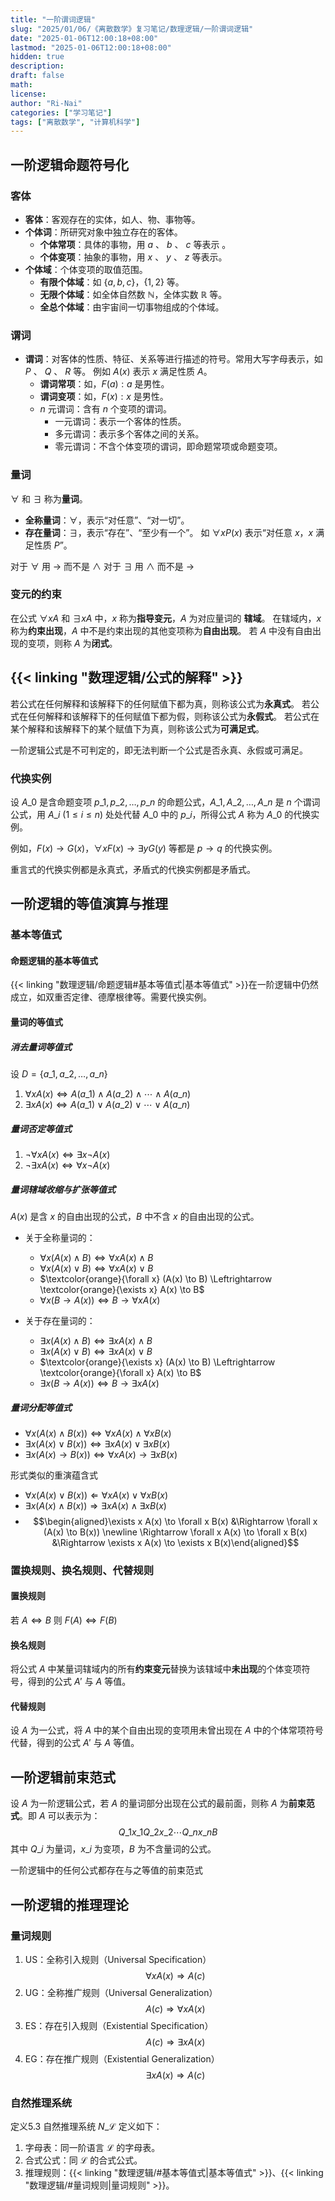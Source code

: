 ```yaml
---
title: "一阶谓词逻辑"
slug: "2025/01/06/《离散数学》复习笔记/数理逻辑/一阶谓词逻辑"
date: "2025-01-06T12:00:18+08:00"
lastmod: "2025-01-06T12:00:18+08:00"
hidden: true
description:
draft: false
math:
license:
author: "Ri-Nai"
categories: ["学习笔记"]
tags: ["离散数学", "计算机科学"]
---
```

## 一阶逻辑命题符号化
### 客体
- **客体**：客观存在的实体，如人、物、事物等。
- **个体词**：所研究对象中独立存在的客体。
    - **个体常项**：具体的事物，用 $a$ 、 $b$ 、 $c$ 等表示 。
    - **个体变项**：抽象的事物，用 $x$ 、 $y$ 、 $z$ 等表示。
- **个体域**：个体变项的取值范围。
    - **有限个体域**：如 $\lbrace a,b,c \rbrace$，$\lbrace 1, 2 \rbrace$ 等。
    - **无限个体域**：如全体自然数 $\mathbb{N}$，全体实数 $\mathbb{R}$ 等。
    - **全总个体域**：由宇宙间一切事物组成的个体域。

### 谓词
- **谓词**：对客体的性质、特征、关系等进行描述的符号。常用大写字母表示，如 $P$ 、 $Q$ 、 $R$ 等。
例如 $A(x)$ 表示 $x$ 满足性质 $A$。
    - **谓词常项**：如，$F(a):a$ 是男性。
    - **谓词变项**：如，$F(x):x$ 是男性。
    - $n$ 元谓词：含有 $n$ 个变项的谓词。 
        - 一元谓词：表示一个客体的性质。
        - 多元谓词：表示多个客体之间的关系。
        - 零元谓词：不含个体变项的谓词，即命题常项或命题变项。

### 量词
$\forall$ 和 $\exists$ 称为**量词**。
- **全称量词**：$\forall$，表示“对任意”、“对一切”。
- **存在量词**：$\exists$，表示“存在”、“至少有一个”。
如 $\forall x P(x)$ 表示“对任意 $x$，$x$ 满足性质 $P$”。

对于 $\forall$ 用 $\to$ 而不是 $\land$
对于 $\exists$ 用 $\land$ 而不是 $\to$

### 变元的约束
在公式 $\forall x A$ 和 $\exists x A$ 中，$x$ 称为**指导变元**，$A$ 为对应量词的 **辖域**。
在辖域内，$x$ 称为**约束出现**，$A$ 中不是约束出现的其他变项称为**自由出现**。
若 $A$ 中没有自由出现的变项，则称 $A$ 为**闭式**。

## {{< linking "数理逻辑/公式的解释" >}}

若公式在任何解释和该解释下的任何赋值下都为真，则称该公式为**永真式**。
若公式在任何解释和该解释下的任何赋值下都为假，则称该公式为**永假式**。
若公式在某个解释和该解释下的某个赋值下为真，则称该公式为**可满足式**。

一阶逻辑公式是不可判定的，即无法判断一个公式是否永真、永假或可满足。


### 代换实例
设 $A\_0$ 是含命题变项 $p\_1, p\_2, \ldots, p\_n$ 的命题公式，$A\_1, A\_2, \ldots, A\_n$ 是 $n$ 个谓词公式，用 $A\_i$ ($1 \leq i \leq n$) 处处代替 $A\_0$ 中的 $p\_i$，所得公式 $A$ 称为 $A\_0$ 的代换实例。

例如，$F(x) \to G(x)$，$\forall x F(x) \to \exists y G(y)$ 等都是 $p \to q$ 的代换实例。

重言式的代换实例都是永真式，矛盾式的代换实例都是矛盾式。

## 一阶逻辑的等值演算与推理
### 基本等值式
#### 命题逻辑的基本等值式
{{< linking "数理逻辑/命题逻辑#基本等值式|基本等值式" >}}在一阶逻辑中仍然成立，如双重否定律、德摩根律等。需要代换实例。

#### 量词的等值式
##### 消去量词等值式
设 $D = \lbrace  a\_1, a\_2, \ldots, a\_n  \rbrace$
1. $\forall x A(x) \Leftrightarrow A(a\_1) \land A(a\_2) \land \cdots \land A(a\_n)$
2. $\exists x A(x) \Leftrightarrow A(a\_1) \lor A(a\_2) \lor \cdots \lor A(a\_n)$

##### 量词否定等值式
1. $\neg \forall x A(x) \Leftrightarrow \exists x \neg A(x)$
2. $\neg \exists x A(x) \Leftrightarrow \forall x \neg A(x)$

##### 量词辖域收缩与扩张等值式
$A(x)$ 是含 $x$ 的自由出现的公式，$B$ 中不含 $x$ 的自由出现的公式。

- 关于全称量词的：
    - $\forall x (A(x) \land B) \Leftrightarrow \forall x A(x) \land B$
    - $\forall x (A(x) \lor B) \Leftrightarrow \forall x A(x) \lor B$
    - $\textcolor{orange}{\forall x} (A(x) \to B) \Leftrightarrow \textcolor{orange}{\exists x} A(x) \to B$
    - $\forall x (B \to A(x)) \Leftrightarrow B \to \forall x A(x)$

- 关于存在量词的：
    - $\exists x (A(x) \land B) \Leftrightarrow \exists x A(x) \land B$
    - $\exists x (A(x) \lor B) \Leftrightarrow \exists x A(x) \lor B$
    - $\textcolor{orange}{\exists x} (A(x) \to B) \Leftrightarrow \textcolor{orange}{\forall x} A(x) \to B$
    - $\exists x (B \to A(x)) \Leftrightarrow B \to \exists x A(x)$

##### 量词分配等值式
- $\forall x (A(x) \land B(x)) \Leftrightarrow \forall x A(x) \land \forall x B(x)$
- $\exists x (A(x) \lor B(x)) \Leftrightarrow \exists x A(x) \lor \exists x B(x)$
- $\exists x (A(x) \to B(x)) \Leftrightarrow \forall x A(x) \to \exists x B(x)$

形式类似的重演蕴含式
- $\forall x (A(x) \lor B(x)) \Leftarrow \forall x A(x) \lor \forall x B(x)$
- $\exists x (A(x) \land B(x)) \Rightarrow \exists x A(x) \land \exists x B(x)$
- $$\begin{aligned}\exists x A(x) \to \forall x B(x) &\Rightarrow \forall x (A(x) \to B(x)) \newline \Rightarrow \forall x A(x) \to \forall x B(x) &\Rightarrow \exists x A(x) \to \exists x B(x)\end{aligned}$$


### 置换规则、换名规则、代替规则
#### 置换规则
若 $A \Leftrightarrow B$ 则 $F(A) \Leftrightarrow F(B)$

#### 换名规则
将公式 $A$ 中某量词辖域内的所有**约束变元**替换为该辖域中**未出现**的个体变项符号，得到的公式 $A'$ 与 $A$ 等值。

#### 代替规则
设 $A$ 为一公式，将 $A$ 中的某个自由出现的变项用未曾出现在 $A$ 中的个体常项符号代替，得到的公式 $A'$ 与 $A$ 等值。



## 一阶逻辑前束范式
设 $A$ 为一阶逻辑公式，若 $A$ 的量词部分出现在公式的最前面，则称 $A$ 为**前束范式**。即 $A$ 可以表示为：
$$Q\_1 x\_1 Q\_2 x\_2 \cdots Q\_n x\_n B$$
其中 $Q\_i$ 为量词，$x\_i$ 为变项，$B$ 为不含量词的公式。

一阶逻辑中的任何公式都存在与之等值的前束范式

## 一阶逻辑的推理理论
### 量词规则
1. US：全称引入规则（Universal Specification）
   $$\forall x A(x) \Rightarrow A(c)$$
2. UG：全称推广规则（Universal Generalization）
   $$A(c) \Rightarrow \forall x A(x)$$
3. ES：存在引入规则（Existential Specification）
   $$A(c) \Rightarrow \exists x A(x)$$
4. EG：存在推广规则（Existential Generalization）
   $$\exists x A(x) \Rightarrow A(c)$$

### 自然推理系统
定义5.3 自然推理系统 $N\_\mathcal{L}$ 定义如下：
1. 字母表：同一阶语言 $\mathcal{L}$ 的字母表。
2. 合式公式：同 $\mathcal{L}$ 的合式公式。
3. 推理规则：{{< linking "数理逻辑/#基本等值式|基本等值式" >}}、{{< linking "数理逻辑/#量词规则|量词规则" >}}。

